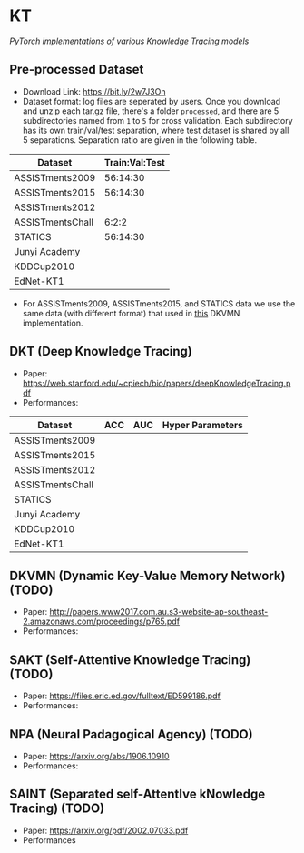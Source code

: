 # KT

*PyTorch implementations of various Knowledge Tracing models* 

## Pre-processed Dataset
* Download Link: https://bit.ly/2w7J3On
* Dataset format: log files are seperated by users. Once you download and unzip each tar.gz file, there's a folder `processed`, and there are 5 subdirectories named from `1` to `5` for cross validation. Each subdirectory has its own train/val/test separation, where test dataset is shared by all 5 separations. Separation ratio are given in the following table. 

| Dataset          | Train:Val:Test |
|------------------|----------------|
| ASSISTments2009  |       56:14:30       |
| ASSISTments2015  |       56:14:30       |
| ASSISTments2012  |                      |
| ASSISTmentsChall |       6:2:2          |
| STATICS          |       56:14:30       |
| Junyi Academy    |                      |
| KDDCup2010       |                      |
| EdNet-KT1        |                      |

* For ASSISTments2009, ASSISTments2015, and STATICS data we use the same data (with different format) that used in [this](https://github.com/jennyzhang0215/DKVMN) DKVMN implementation. 

## DKT (Deep Knowledge Tracing)
* Paper: https://web.stanford.edu/~cpiech/bio/papers/deepKnowledgeTracing.pdf
* Performances: 

| Dataset          | ACC | AUC | Hyper Parameters |
|------------------|-----|-----|------------------|
| ASSISTments2009  |     |     |                  |
| ASSISTments2015  |     |     |                  |
| ASSISTments2012  |     |     |                  |
| ASSISTmentsChall |     |     |                  |
| STATICS          |     |     |                  |
| Junyi Academy    |     |     |                  |
| KDDCup2010       |     |     |                  |
| EdNet-KT1        |     |     |                  |

## DKVMN (Dynamic Key-Value Memory Network) (TODO)
* Paper: http://papers.www2017.com.au.s3-website-ap-southeast-2.amazonaws.com/proceedings/p765.pdf
* Performances: 

## SAKT (Self-Attentive Knowledge Tracing) (TODO)
* Paper: https://files.eric.ed.gov/fulltext/ED599186.pdf
* Performances: 

## NPA (Neural Padagogical Agency) (TODO)
* Paper: https://arxiv.org/abs/1906.10910
* Performances: 

## SAINT (Separated self-AttentIve kNowledge Tracing) (TODO)
* Paper: https://arxiv.org/pdf/2002.07033.pdf
* Performances
